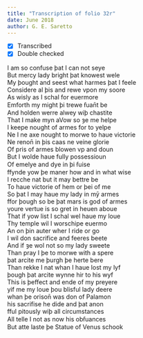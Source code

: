 ```yaml
---
title: "Transcription of folio 32r"
date: June 2018
author: G. E. Saretto
---
```


- [x] Transcribed
- [X] Double checked

I am so confuse þat I can not seye  
But mercy lady bright þat knowest wele  
My þought and seest what harmes þat I feele  
Considere al þis and rewe vpon my soore  
As wisly as I schal for euermore  
Emforth my might þi trewe ẜuan̄t be  
And holden werre alwey wiþ chastite  
That I make myn aVow so ȝe me helpe  
I keepe nought of armes for to yelpe  
Ne I ne axe nought to morwe to haue victorie  
Ne renon̄ in þis caas ne veine glorie  
Of pris of armes blowen vp and doun  
But I wolde haue fully possessioun  
Of emelye and dye in þi ẜuise  
ffynde yow þe maner how and in what wise  
I recche nat but it may bettre be  
To haue victorie of hem or þei of me  
So þat I may haue my lady in mȳ armes  
ffor þough so be þat mars is god of armes  
youre vertue is so gret in heuen aboue  
That if yow list I schal wel haue my loue  
Thy temple wil I worschipe euermo  
An on þin auter wher I ride or go  
I wil don sacrifice and feeres beete  
And if ȝe wol not so my lady sweete  
Than pray I þe to morwe with a spere  
þat arcite me þurgh þe herte bere  
Than rekke I nat whan I haue lost my lyf  
þough þat arcite wynne hir to his wyf  
This is þeffect and ende of my preyere  
yif me my loue þou blisful lady deere  
whan þe orison̄ was don of Palamon  
his sacrifise he dide and þat anon  
fful pitously wiþ all circumstances  
All telle I not as now his obẜuances  
But atte laste þe Statue of Venus schook  
